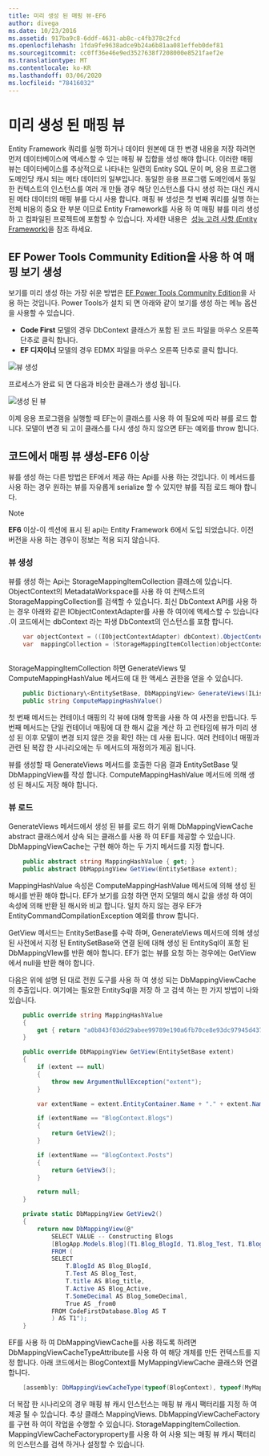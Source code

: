```yaml
---
title: 미리 생성 된 매핑 뷰-EF6
author: divega
ms.date: 10/23/2016
ms.assetid: 917ba9c8-6ddf-4631-ab8c-c4fb378c2fcd
ms.openlocfilehash: 1fda9fe9638adce9b24a6b81aa081effeb0def81
ms.sourcegitcommit: cc0ff36e46e9ed3527638f7208000e8521faef2e
ms.translationtype: MT
ms.contentlocale: ko-KR
ms.lasthandoff: 03/06/2020
ms.locfileid: "78416032"
---
```

# <a name="pre-generated-mapping-views"></a>미리 생성 된 매핑 뷰
Entity Framework 쿼리를 실행 하거나 데이터 원본에 대 한 변경 내용을 저장 하려면 먼저 데이터베이스에 액세스할 수 있는 매핑 뷰 집합을 생성 해야 합니다. 이러한 매핑 뷰는 데이터베이스를 추상적으로 나타내는 일련의 Entity SQL 문이 며, 응용 프로그램 도메인당 캐시 되는 메타 데이터의 일부입니다. 동일한 응용 프로그램 도메인에서 동일한 컨텍스트의 인스턴스를 여러 개 만들 경우 해당 인스턴스를 다시 생성 하는 대신 캐시 된 메타 데이터의 매핑 뷰를 다시 사용 합니다. 매핑 뷰 생성은 첫 번째 쿼리를 실행 하는 전체 비용의 중요 한 부분 이므로 Entity Framework를 사용 하 여 매핑 뷰를 미리 생성 하 고 컴파일된 프로젝트에 포함할 수 있습니다. 자세한 내용은  [성능 고려 사항 (Entity Framework)](~/ef6/fundamentals/performance/perf-whitepaper.md)을 참조 하세요.

## <a name="generating-mapping-views-with-the-ef-power-tools-community-edition"></a>EF Power Tools Community Edition을 사용 하 여 매핑 보기 생성

보기를 미리 생성 하는 가장 쉬운 방법은 [EF Power Tools Community Edition](https://marketplace.visualstudio.com/items?itemName=ErikEJ.EntityFramework6PowerToolsCommunityEdition)을 사용 하는 것입니다. Power Tools가 설치 되 면 아래와 같이 보기를 생성 하는 메뉴 옵션을 사용할 수 있습니다.

-   **Code First** 모델의 경우 DbContext 클래스가 포함 된 코드 파일을 마우스 오른쪽 단추로 클릭 합니다.
-   **EF 디자이너** 모델의 경우 EDMX 파일을 마우스 오른쪽 단추로 클릭 합니다.

![뷰 생성](~/ef6/media/generateviews.png)

프로세스가 완료 되 면 다음과 비슷한 클래스가 생성 됩니다.

![생성 된 뷰](~/ef6/media/generatedviews.png)

이제 응용 프로그램을 실행할 때 EF는이 클래스를 사용 하 여 필요에 따라 뷰를 로드 합니다. 모델이 변경 되 고이 클래스를 다시 생성 하지 않으면 EF는 예외를 throw 합니다.

## <a name="generating-mapping-views-from-code---ef6-onwards"></a>코드에서 매핑 뷰 생성-EF6 이상

뷰를 생성 하는 다른 방법은 EF에서 제공 하는 Api를 사용 하는 것입니다. 이 메서드를 사용 하는 경우 원하는 뷰를 자유롭게 serialize 할 수 있지만 뷰를 직접 로드 해야 합니다.

> [!NOTE]
> **EF6** 이상-이 섹션에 표시 된 api는 Entity Framework 6에서 도입 되었습니다. 이전 버전을 사용 하는 경우이 정보는 적용 되지 않습니다.

### <a name="generating-views"></a>뷰 생성

뷰를 생성 하는 Api는 StorageMappingItemCollection 클래스에 있습니다. ObjectContext의 MetadataWorkspace를 사용 하 여 컨텍스트의 StorageMappingCollection를 검색할 수 있습니다. 최신 DbContext API를 사용 하는 경우 아래와 같은 IObjectContextAdapter를 사용 하 여이에 액세스할 수 있습니다 .이 코드에서는 dbContext 라는 파생 DbContext의 인스턴스를 포함 합니다.

``` csharp
    var objectContext = ((IObjectContextAdapter) dbContext).ObjectContext;
    var  mappingCollection = (StorageMappingItemCollection)objectContext.MetadataWorkspace
                                                                        .GetItemCollection(DataSpace.CSSpace);
```

StorageMappingItemCollection 하면 GenerateViews 및 ComputeMappingHashValue 메서드에 대 한 액세스 권한을 얻을 수 있습니다.

``` csharp
    public Dictionary\<EntitySetBase, DbMappingView> GenerateViews(IList<EdmSchemaError> errors)
    public string ComputeMappingHashValue()
```

첫 번째 메서드는 컨테이너 매핑의 각 뷰에 대해 항목을 사용 하 여 사전을 만듭니다. 두 번째 메서드는 단일 컨테이너 매핑에 대 한 해시 값을 계산 하 고 런타임에 뷰가 미리 생성 된 이후 모델이 변경 되지 않은 것을 확인 하는 데 사용 됩니다. 여러 컨테이너 매핑과 관련 된 복잡 한 시나리오에는 두 메서드의 재정의가 제공 됩니다.

뷰를 생성할 때 GenerateViews 메서드를 호출한 다음 결과 EntitySetBase 및 DbMappingView를 작성 합니다. ComputeMappingHashValue 메서드에 의해 생성 된 해시도 저장 해야 합니다.

### <a name="loading-views"></a>뷰 로드

GenerateViews 메서드에서 생성 된 뷰를 로드 하기 위해 DbMappingViewCache abstract 클래스에서 상속 되는 클래스를 사용 하 여 EF를 제공할 수 있습니다. DbMappingViewCache는 구현 해야 하는 두 가지 메서드를 지정 합니다.

``` csharp
    public abstract string MappingHashValue { get; }
    public abstract DbMappingView GetView(EntitySetBase extent);
```

MappingHashValue 속성은 ComputeMappingHashValue 메서드에 의해 생성 된 해시를 반환 해야 합니다. EF가 보기를 요청 하면 먼저 모델의 해시 값을 생성 하 여이 속성에 의해 반환 된 해시와 비교 합니다. 일치 하지 않는 경우 EF가 EntityCommandCompilationException 예외를 throw 합니다.

GetView 메서드는 EntitySetBase를 수락 하며, GenerateViews 메서드에 의해 생성 된 사전에서 지정 된 EntitySetBase와 연결 된에 대해 생성 된 EntitySql이 포함 된 DbMappingVIew를 반환 해야 합니다. EF가 없는 뷰를 요청 하는 경우에는 GetView에서 null을 반환 해야 합니다.

다음은 위에 설명 된 대로 전원 도구를 사용 하 여 생성 되는 DbMappingViewCache의 추출입니다. 여기에는 필요한 EntitySql을 저장 하 고 검색 하는 한 가지 방법이 나와 있습니다.

``` csharp
    public override string MappingHashValue
    {
        get { return "a0b843f03dd29abee99789e190a6fb70ce8e93dc97945d437d9a58fb8e2afd2e"; }
    }

    public override DbMappingView GetView(EntitySetBase extent)
    {
        if (extent == null)
        {
            throw new ArgumentNullException("extent");
        }

        var extentName = extent.EntityContainer.Name + "." + extent.Name;

        if (extentName == "BlogContext.Blogs")
        {
            return GetView2();
        }

        if (extentName == "BlogContext.Posts")
        {
            return GetView3();
        }

        return null;
    }

    private static DbMappingView GetView2()
    {
        return new DbMappingView(@"
            SELECT VALUE -- Constructing Blogs
            [BlogApp.Models.Blog](T1.Blog_BlogId, T1.Blog_Test, T1.Blog_title, T1.Blog_Active, T1.Blog_SomeDecimal)
            FROM (
            SELECT
                T.BlogId AS Blog_BlogId,
                T.Test AS Blog_Test,
                T.title AS Blog_title,
                T.Active AS Blog_Active,
                T.SomeDecimal AS Blog_SomeDecimal,
                True AS _from0
            FROM CodeFirstDatabase.Blog AS T
            ) AS T1");
    }
```

EF를 사용 하 여 DbMappingViewCache를 사용 하도록 하려면 DbMappingViewCacheTypeAttribute를 사용 하 여 해당 개체를 만든 컨텍스트를 지정 합니다. 아래 코드에서는 BlogContext를 MyMappingViewCache 클래스와 연결 합니다.

``` csharp
    [assembly: DbMappingViewCacheType(typeof(BlogContext), typeof(MyMappingViewCache))]
```

더 복잡 한 시나리오의 경우 매핑 뷰 캐시 인스턴스는 매핑 뷰 캐시 팩터리를 지정 하 여 제공 될 수 있습니다. 추상 클래스 MappingViews. DbMappingViewCacheFactory를 구현 하 여이 작업을 수행할 수 있습니다. StorageMappingItemCollection. MappingViewCacheFactoryproperty를 사용 하 여 사용 되는 매핑 뷰 캐시 팩터리의 인스턴스를 검색 하거나 설정할 수 있습니다.

